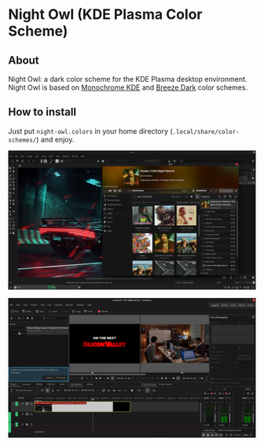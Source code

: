 # Night Owl (KDE Plasma Color Scheme)

## About

Night Owl: a dark color scheme for the KDE Plasma desktop environment. Night Owl is based on [Monochrome KDE](https://gitlab.com/pwyde/monochrome-kde) and [Breeze Dark](https://develop.kde.org/hig/style/color/dark/) color schemes.

## How to install

Just put `night-owl.colors` in your home directory (`.local/share/color-schemes/`) and enjoy.

<div align="center">
  <img src="images/screenshot_1.jpg" alt="Night Owl - KDE Plasma Color Scheme">
</div>

<p></p>

<div align="center">
  <img src="images/screenshot_2.jpg" alt="Night Owl - KDE Plasma Color Scheme">
</div>

